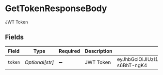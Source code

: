 # GetTokenResponseBody

JWT Token


## Fields

| Field                                                                                                                                                    | Type                                                                                                                                                     | Required                                                                                                                                                 | Description                                                                                                                                              | Example                                                                                                                                                  |
| -------------------------------------------------------------------------------------------------------------------------------------------------------- | -------------------------------------------------------------------------------------------------------------------------------------------------------- | -------------------------------------------------------------------------------------------------------------------------------------------------------- | -------------------------------------------------------------------------------------------------------------------------------------------------------- | -------------------------------------------------------------------------------------------------------------------------------------------------------- |
| `token`                                                                                                                                                  | *Optional[str]*                                                                                                                                          | :heavy_minus_sign:                                                                                                                                       | JWT Token                                                                                                                                                | eyJhbGciOiJIUzI1NiIsInR5cCI6IkpXVCJ9.eyJzdWIiOiIxMjM0IiwibmFtZSI6IkhlbGxvIGVwaWxvdCIsImlhdCI6MTUxNjIzOTAyMn0.FhoeinGX4X3wh6K4KFJbdIJ3JAG12Ezi-s6BhT-ngK4 |